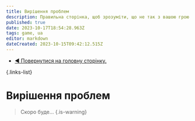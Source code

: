 ```yaml
---
title: Вирішення проблем
description: Правильна сторінка, щоб зрозуміти, що не так з вашою грою.
published: true
date: 2023-10-17T18:54:28.963Z
tags: game, ua
editor: markdown
dateCreated: 2023-10-15T09:42:12.515Z
---
```


- [:arrow_backward: Повернутися на головну сторінку.](/uk/home)

{.links-list}

# Вирішення проблем 


> Скоро буде...
{.is-warning}
